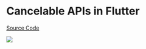 # Cancelable APIs in Flutter

[Source Code](../source/cancelable-apis-in-flutter.dart)

![](../images/cancelable-apis-in-flutter.jpg)
